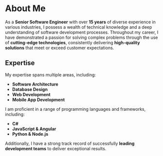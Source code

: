# About Me

As a **Senior Software Engineer** with over **15 years** of diverse experience in various industries, I possess a wealth of technical knowledge and a deep understanding of software development processes. Throughout my career, I have demonstrated a passion for solving complex problems through the use of **cutting-edge technologies**, consistently delivering **high-quality solutions** that meet or exceed customer expectations.

## Expertise

My expertise spans multiple areas, including:

- **Software Architecture**
- **Database Design**
- **Web Development**
- **Mobile App Development**

I am proficient in a range of programming languages and frameworks, including:

- **C#**
- **JavaScript & Angular**
- **Python & Node.js**

Additionally, I have a strong track record of successfully **leading development teams** to deliver exceptional results.
